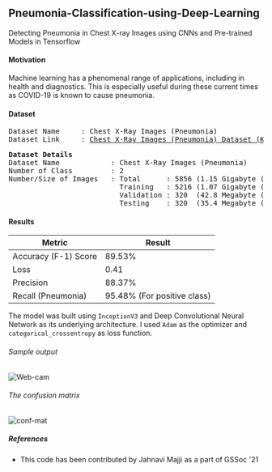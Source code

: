 ## Pneumonia-Classification-using-Deep-Learning
Detecting Pneumonia in Chest X-ray Images using CNNs and Pre-trained Models in Tensorflow

#### Motivation
Machine learning has a phenomenal range of applications, including in health and diagnostics. This is especially useful during these current times as COVID-19 is known to cause pneumonia.

#### Dataset
<pre>
Dataset Name     : Chest X-Ray Images (Pneumonia)
Dataset Link     : <a href=https://www.kaggle.com/paultimothymooney/chest-xray-pneumonia>Chest X-Ray Images (Pneumonia) Dataset (Kaggle)</a>
</pre>

<pre>
<b>Dataset Details</b>
Dataset Name            : Chest X-Ray Images (Pneumonia)
Number of Class         : 2
Number/Size of Images   : Total      : 5856 (1.15 Gigabyte (GB))
                          Training   : 5216 (1.07 Gigabyte (GB))
                          Validation : 320  (42.8 Megabyte (MB))
                          Testing    : 320  (35.4 Megabyte (MB))
</pre>


#### Results

Metric | Result
--------|-------
Accuracy (F-1) Score | 89.53%
Loss | 0.41
Precision | 88.37%
Recall (Pneumonia) | 95.48% (For positive class)


The model was built using `InceptionV3` and Deep Convolutional Neural Network as its underlying architecture. I used `Adam` as the optimizer and `categorical_crossentropy` as loss function.

###### Sample output
![Web-cam](/images/sample.png)

###### The confusion matrix
![conf-mat](/images/CM.png)


##### References
* This code has been contributed by Jahnavi Majji as a part of GSSoc '21
